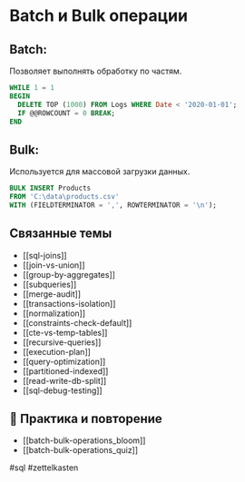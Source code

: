 # Batch и Bulk операции

## Batch:
Позволяет выполнять обработку по частям.
```sql
WHILE 1 = 1
BEGIN
  DELETE TOP (1000) FROM Logs WHERE Date < '2020-01-01';
  IF @@ROWCOUNT = 0 BREAK;
END
```

## Bulk:
Используется для массовой загрузки данных.
```sql
BULK INSERT Products
FROM 'C:\data\products.csv'
WITH (FIELDTERMINATOR = ',', ROWTERMINATOR = '\n');
```

## Связанные темы
- [[sql-joins]]
- [[join-vs-union]]
- [[group-by-aggregates]]
- [[subqueries]]
- [[merge-audit]]
- [[transactions-isolation]]
- [[normalization]]
- [[constraints-check-default]]
- [[cte-vs-temp-tables]]
- [[recursive-queries]]
- [[execution-plan]]
- [[query-optimization]]
- [[partitioned-indexed]]
- [[read-write-db-split]]
- [[sql-debug-testing]]

## 🔁 Практика и повторение
- [[batch-bulk-operations_bloom]]
- [[batch-bulk-operations_quiz]]

#sql #zettelkasten
